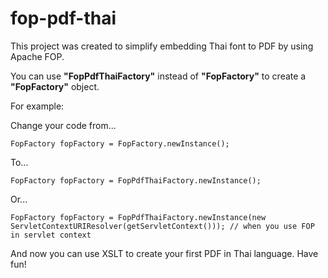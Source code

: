 # fop-pdf-thai

This project was created to simplify embedding Thai font to PDF by using Apache FOP.

You can use **"FopPdfThaiFactory"** instead of **"FopFactory"** to create a **"FopFactory"** object.

For example:

Change your code from...
```
FopFactory fopFactory = FopFactory.newInstance();
```

To...
```
FopFactory fopFactory = FopPdfThaiFactory.newInstance();
```

Or...
```
FopFactory fopFactory = FopPdfThaiFactory.newInstance(new ServletContextURIResolver(getServletContext())); // when you use FOP in servlet context
```

And now you can use XSLT to create your first PDF in Thai language.
Have fun!

